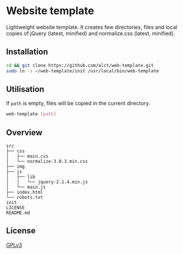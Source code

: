 # Website template

Lightweight website template. It creates few directories, files and local copies of jQuery (latest, minified) and normalize.css (latest, minified).

## Installation

```bash
cd && git clone https://github.com/alct/web-template.git
sudo ln -s ~/web-template/init /usr/local/bin/web-template
```

## Utilisation

If `path` is empty, files will be copied in the current directory.

```bash
web-template [path]
```

## Overview

    src
    ├── css
    │   ├── main.css
    │   └── normalize-3.0.3.min.css
    ├── img
    ├── js
    │   ├── lib
    │   │   └── jquery-2.1.4.min.js
    │   └── main.js
    ├── index.html
    └── robots.txt
    init
    LICENSE
    README.md

## License

[GPLv3](LICENSE)
